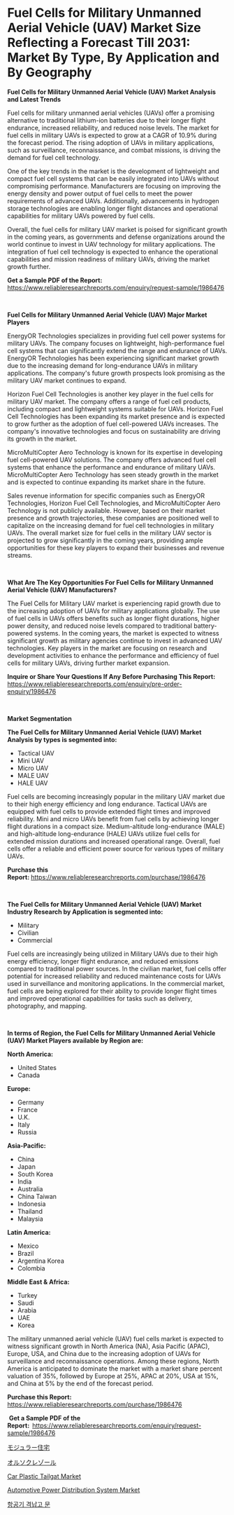 <p><h1>Fuel Cells for Military Unmanned Aerial Vehicle (UAV) Market Size Reflecting a Forecast Till 2031: Market By Type, By Application and By Geography</h1></p><p><strong>Fuel Cells for Military Unmanned Aerial Vehicle (UAV) Market Analysis and Latest Trends</strong></p>
<p><p>Fuel cells for military unmanned aerial vehicles (UAVs) offer a promising alternative to traditional lithium-ion batteries due to their longer flight endurance, increased reliability, and reduced noise levels. The market for fuel cells in military UAVs is expected to grow at a CAGR of 10.9% during the forecast period. The rising adoption of UAVs in military applications, such as surveillance, reconnaissance, and combat missions, is driving the demand for fuel cell technology.</p><p>One of the key trends in the market is the development of lightweight and compact fuel cell systems that can be easily integrated into UAVs without compromising performance. Manufacturers are focusing on improving the energy density and power output of fuel cells to meet the power requirements of advanced UAVs. Additionally, advancements in hydrogen storage technologies are enabling longer flight distances and operational capabilities for military UAVs powered by fuel cells.</p><p>Overall, the fuel cells for military UAV market is poised for significant growth in the coming years, as governments and defense organizations around the world continue to invest in UAV technology for military applications. The integration of fuel cell technology is expected to enhance the operational capabilities and mission readiness of military UAVs, driving the market growth further.</p></p>
<p><strong>Get a Sample PDF of the Report:&nbsp;</strong> <a href="https://www.reliableresearchreports.com/enquiry/request-sample/1986476">https://www.reliableresearchreports.com/enquiry/request-sample/1986476</a></p>
<p>&nbsp;</p>
<p><strong>Fuel Cells for Military Unmanned Aerial Vehicle (UAV) Major Market Players</strong></p>
<p><p>EnergyOR Technologies specializes in providing fuel cell power systems for military UAVs. The company focuses on lightweight, high-performance fuel cell systems that can significantly extend the range and endurance of UAVs. EnergyOR Technologies has been experiencing significant market growth due to the increasing demand for long-endurance UAVs in military applications. The company's future growth prospects look promising as the military UAV market continues to expand.</p><p>Horizon Fuel Cell Technologies is another key player in the fuel cells for military UAV market. The company offers a range of fuel cell products, including compact and lightweight systems suitable for UAVs. Horizon Fuel Cell Technologies has been expanding its market presence and is expected to grow further as the adoption of fuel cell-powered UAVs increases. The company's innovative technologies and focus on sustainability are driving its growth in the market.</p><p>MicroMultiCopter Aero Technology is known for its expertise in developing fuel cell-powered UAV solutions. The company offers advanced fuel cell systems that enhance the performance and endurance of military UAVs. MicroMultiCopter Aero Technology has seen steady growth in the market and is expected to continue expanding its market share in the future.</p><p>Sales revenue information for specific companies such as EnergyOR Technologies, Horizon Fuel Cell Technologies, and MicroMultiCopter Aero Technology is not publicly available. However, based on their market presence and growth trajectories, these companies are positioned well to capitalize on the increasing demand for fuel cell technologies in military UAVs. The overall market size for fuel cells in the military UAV sector is projected to grow significantly in the coming years, providing ample opportunities for these key players to expand their businesses and revenue streams.</p></p>
<p>&nbsp;</p>
<p><strong>What Are The Key Opportunities For Fuel Cells for Military Unmanned Aerial Vehicle (UAV) Manufacturers?</strong></p>
<p><p>The Fuel Cells for Military UAV market is experiencing rapid growth due to the increasing adoption of UAVs for military applications globally. The use of fuel cells in UAVs offers benefits such as longer flight durations, higher power density, and reduced noise levels compared to traditional battery-powered systems. In the coming years, the market is expected to witness significant growth as military agencies continue to invest in advanced UAV technologies. Key players in the market are focusing on research and development activities to enhance the performance and efficiency of fuel cells for military UAVs, driving further market expansion.</p></p>
<p><strong>Inquire or Share Your Questions If Any Before Purchasing This Report:</strong> <a href="https://www.reliableresearchreports.com/enquiry/pre-order-enquiry/1986476">https://www.reliableresearchreports.com/enquiry/pre-order-enquiry/1986476</a></p>
<p>&nbsp;</p>
<p><strong>Market Segmentation</strong></p>
<p><strong>The Fuel Cells for Military Unmanned Aerial Vehicle (UAV) Market Analysis by types is segmented into:</strong></p>
<p><ul><li>Tactical UAV</li><li>Mini UAV</li><li>Micro UAV</li><li>MALE UAV</li><li>HALE UAV</li></ul></p>
<p><p>Fuel cells are becoming increasingly popular in the military UAV market due to their high energy efficiency and long endurance. Tactical UAVs are equipped with fuel cells to provide extended flight times and improved reliability. Mini and micro UAVs benefit from fuel cells by achieving longer flight durations in a compact size. Medium-altitude long-endurance (MALE) and high-altitude long-endurance (HALE) UAVs utilize fuel cells for extended mission durations and increased operational range. Overall, fuel cells offer a reliable and efficient power source for various types of military UAVs.</p></p>
<p><strong>Purchase this Report:&nbsp;</strong><a href="https://www.reliableresearchreports.com/purchase/1986476">https://www.reliableresearchreports.com/purchase/1986476</a></p>
<p>&nbsp;</p>
<p><strong>The Fuel Cells for Military Unmanned Aerial Vehicle (UAV) Market Industry Research by Application is segmented into:</strong></p>
<p><ul><li>Military</li><li>Civilian</li><li>Commercial</li></ul></p>
<p><p>Fuel cells are increasingly being utilized in Military UAVs due to their high energy efficiency, longer flight endurance, and reduced emissions compared to traditional power sources. In the civilian market, fuel cells offer potential for increased reliability and reduced maintenance costs for UAVs used in surveillance and monitoring applications. In the commercial market, fuel cells are being explored for their ability to provide longer flight times and improved operational capabilities for tasks such as delivery, photography, and mapping.</p></p>
<p>&nbsp;</p>
<p><strong>In terms of Region, the Fuel Cells for Military Unmanned Aerial Vehicle (UAV) Market Players available by Region are:</strong></p>
<p>
    <p> <strong> North America: </strong>
        <ul>
            <li>United States</li>
            <li>Canada</li>
        </ul>
        </p> 
    <p> <strong> Europe: </strong>
        <ul>
            <li>Germany</li>
            <li>France</li>
            <li>U.K.</li>
            <li>Italy</li>
            <li>Russia</li>
        </ul>
        </p> 
    <p> <strong> Asia-Pacific: </strong>
        <ul>
            <li>China</li>
            <li>Japan</li>
            <li>South Korea</li>
            <li>India</li>
            <li>Australia</li>
            <li>China Taiwan</li>
            <li>Indonesia</li>
            <li>Thailand</li>
            <li>Malaysia</li>
        </ul>
        </p> 
    <p> <strong> Latin America: </strong>
        <ul>
            <li>Mexico</li>
            <li>Brazil</li>
            <li>Argentina Korea</li>
            <li>Colombia</li>
        </ul>
        </p> 
    <p> <strong> Middle East & Africa: </strong>
        <ul>
            <li>Turkey</li>
            <li>Saudi</li>
            <li>Arabia</li>
            <li>UAE</li>
            <li>Korea</li>
        </ul>
    </p>
    </p>
<p><p>The military unmanned aerial vehicle (UAV) fuel cells market is expected to witness significant growth in North America (NA), Asia Pacific (APAC), Europe, USA, and China due to the increasing adoption of UAVs for surveillance and reconnaissance operations. Among these regions, North America is anticipated to dominate the market with a market share percent valuation of 35%, followed by Europe at 25%, APAC at 20%, USA at 15%, and China at 5% by the end of the forecast period.</p></p>
<p><strong>Purchase this Report: </strong><a href="https://www.reliableresearchreports.com/purchase/1986476">https://www.reliableresearchreports.com/purchase/1986476</a></p>
<p>&nbsp;<strong>Get a Sample PDF of the Report:&nbsp;&nbsp;</strong><a href="https://www.reliableresearchreports.com/enquiry/request-sample/1986476">https://www.reliableresearchreports.com/enquiry/request-sample/1986476</a></p>
<p><strong></strong></p>
<p><p><a href="https://github.com/ddwcuskozol07187/Market-Research-Report-List-1/blob/main/671376217119.md">モジュラー住宅</a></p><p><a href="https://github.com/xtkhtofdt934839/Market-Research-Report-List-1/blob/main/952228817118.md">オルソクレゾール</a></p><p><a href="https://issuu.com/reportprime-2/docs/car-plastic-tailgat-market-size-2030.pptx">Car Plastic Tailgat Market</a></p><p><a href="https://issuu.com/reportprime-2/docs/automotive-power-distribution-system-market-size-2">Automotive Power Distribution System Market</a></p><p><a href="https://github.com/rsg307664904/Market-Research-Report-List-1/blob/main/591225215885.md">항공기 격납고 문</a></p></p>